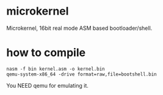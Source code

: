 # microkernel
Microkernel, 16bit real mode ASM based bootloader/shell.
# how to compile
```
nasm -f bin kernel.asm -o kernel.bin
qemu-system-x86_64 -drive format=raw,file=bootshell.bin
```
You NEED qemu for emulating it.
